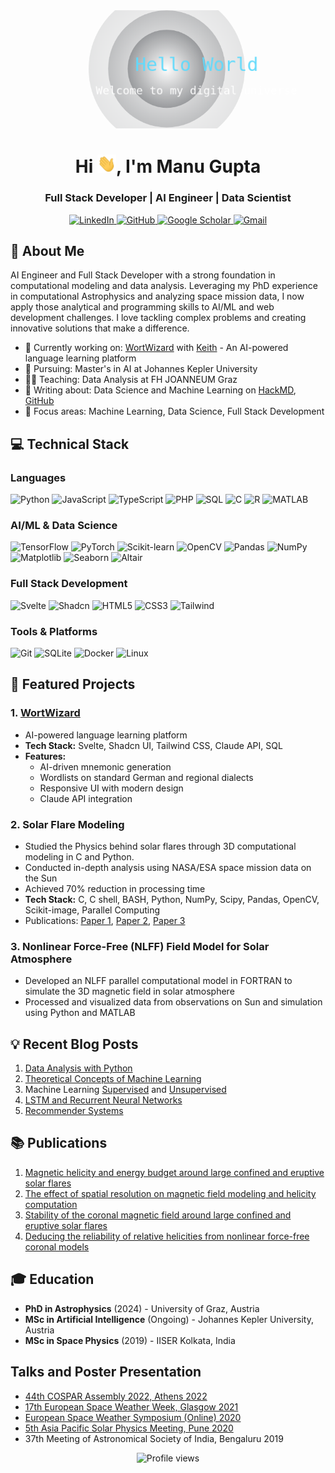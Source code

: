<div align="center">
  <svg width="100%" height="300" viewBox="0 0 800 300" xmlns="http://www.w3.org/2000/svg">
    <style>
      @keyframes introZoom {
        0% { 
          transform: scale(0.1);
          opacity: 0;
        }
        50% { 
          transform: scale(1.2);
          opacity: 1;
        }
        100% { 
          transform: scale(1);
          opacity: 0;
        }
      }
      @keyframes starfield {
        0% { 
          opacity: 0;
          transform: scale(0.5);
        }
        50% { 
          opacity: 1;
          transform: scale(1);
        }
        100% { 
          opacity: 0;
          transform: scale(1.5);
        }
      }
      .intro-text {
        animation: introZoom 4s ease-in-out forwards;
        font-family: monospace;
      }
      .starfield {
        animation: starfield 4s ease-in-out forwards;
      }
      .animation-container {
        position: fixed;
        top: 0;
        left: 0;
        width: 100%;
        height: 100%;
        background: #0d1117;
        display: flex;
        align-items: center;
        justify-content: center;
        animation: fadeOut 4s forwards;
      }
      @keyframes fadeOut {
        0%, 80% { opacity: 1; }
        100% { opacity: 0; visibility: hidden; }
      }
    </style>
    <defs>
      <radialGradient id="star-gradient">
        <stop offset="0%" stop-color="white"/>
        <stop offset="100%" stop-color="#0d1117"/>
      </radialGradient>
    </defs>
    <!-- Background stars -->
    <g class="starfield">
      <circle cx="400" cy="150" r="200" fill="url(#star-gradient)" opacity="0.1"/>
      <circle cx="400" cy="150" r="150" fill="url(#star-gradient)" opacity="0.2"/>
      <circle cx="400" cy="150" r="100" fill="url(#star-gradient)" opacity="0.3"/>
    </g>
    <!-- Main text -->
    <g class="intro-text">
      <text x="400" y="130" text-anchor="middle" fill="#61dafb" font-size="40">
        Hello World
      </text>
      <text x="400" y="180" text-anchor="middle" fill="#ffffff" font-size="24">
        Welcome to my digital universe
      </text>
    </g>
  </svg>
</div>
<!-- Rest of your profile starts here -->
<p align="center">
  <h1 align="center">Hi <img src="https://raw.githubusercontent.com/ABSphreak/ABSphreak/master/gifs/Hi.gif" width="30px">, I'm Manu Gupta</h1>
  <h3 align="center">Full Stack Developer | AI Engineer | Data Scientist</h3>
</p>

<p align="center">
  <a href="https://www.linkedin.com/in/apmanugupta" target="_blank">
    <img src="https://img.shields.io/badge/LinkedIn-0077B5?style=for-the-badge&logo=linkedin&logoColor=white" alt="LinkedIn"/>
  </a>
  <a href="https://github.com/ai-mg" target="_blank">
    <img src="https://img.shields.io/badge/GitHub-100000?style=for-the-badge&logo=github&logoColor=white" alt="GitHub"/>
  </a>
  <a href="https://scholar.google.com/citations?user=0H7pk9kAAAAJ" target="_blank">
    <img src="https://img.shields.io/badge/Google_Scholar-4285F4?style=for-the-badge&logo=google-scholar&logoColor=white" alt="Google Scholar"/>
  </a>
  <a href="mailto:apmanugupta@gmail.com">
    <img src="https://img.shields.io/badge/Gmail-D14836?style=for-the-badge&logo=gmail&logoColor=white" alt="Gmail"/>
  </a>
</p>

## 🚀 About Me

AI Engineer and Full Stack Developer with a strong foundation in computational modeling and data analysis. Leveraging my PhD experience in computational Astrophysics and analyzing space mission data, I now apply those analytical and programming skills to AI/ML and web development challenges. I love tackling complex problems and creating innovative solutions that make a difference.

- 📖 Currently working on: [WortWizard](https://mnemonics.pages.dev/) with [Keith](https://github.com/zan-keith) - An AI-powered language learning platform
- 🤖 Pursuing: Master's in AI at Johannes Kepler University
- 👨‍🏫 Teaching: Data Analysis at FH JOANNEUM Graz
- 📝 Writing about: Data Science and Machine Learning on [HackMD](https://hackmd.io/@m-g), [GitHub](https://github.com/ai-mg/Data-Analysis-Tutorials-Python-Jupyter)
- 🎯 Focus areas: Machine Learning, Data Science, Full Stack Development

## 💻 Technical Stack

### Languages
![Python](https://img.shields.io/badge/Python-3776AB?style=flat-square&logo=python&logoColor=white)
![JavaScript](https://img.shields.io/badge/JavaScript-F7DF1E?style=flat-square&logo=javascript&logoColor=black)
![TypeScript](https://img.shields.io/badge/TypeScript-007ACC?style=flat-square&logo=typescript&logoColor=white)
![PHP](https://img.shields.io/badge/PHP-777BB4?style=flat-square&logo=php&logoColor=white)
![SQL](https://img.shields.io/badge/SQL-4479A1?style=flat-square&logo=mysql&logoColor=white)
![C](https://img.shields.io/badge/C-00599C?style=flat-square&logo=c&logoColor=white)
![R](https://img.shields.io/badge/R-276DC3?style=flat-square&logo=r&logoColor=white)
![MATLAB](https://img.shields.io/badge/MATLAB-0076A8?style=flat-square&logo=mathworks&logoColor=white)

### AI/ML & Data Science
![TensorFlow](https://img.shields.io/badge/TensorFlow-FF6F00?style=flat-square&logo=tensorflow&logoColor=white)
![PyTorch](https://img.shields.io/badge/PyTorch-EE4C2C?style=flat-square&logo=pytorch&logoColor=white)
![Scikit-learn](https://img.shields.io/badge/Scikit_learn-F7931E?style=flat-square&logo=scikit-learn&logoColor=white)
![OpenCV](https://img.shields.io/badge/OpenCV-5C3EE8?style=flat-square&logo=opencv&logoColor=white)
![Pandas](https://img.shields.io/badge/Pandas-150458?style=flat-square&logo=pandas&logoColor=white)
![NumPy](https://img.shields.io/badge/NumPy-013243?style=flat-square&logo=numpy&logoColor=white)
![Matplotlib](https://img.shields.io/badge/Matplotlib-11557c?style=flat-square&logo=python&logoColor=white)
![Seaborn](https://img.shields.io/badge/Seaborn-3776AB?style=flat-square&logo=python&logoColor=white)
![Altair](https://img.shields.io/badge/Altair-00A4EF?style=flat-square&logo=python&logoColor=white)

### Full Stack Development
![Svelte](https://img.shields.io/badge/Svelte-FF3E00?style=flat-square&logo=svelte&logoColor=white)
![Shadcn](https://img.shields.io/badge/Shadcn/ui-000000?style=flat-square&logo=shadcnui&logoColor=white)
![HTML5](https://img.shields.io/badge/HTML5-E34F26?style=flat-square&logo=html5&logoColor=white)
![CSS3](https://img.shields.io/badge/CSS3-1572B6?style=flat-square&logo=css3&logoColor=white)
![Tailwind](https://img.shields.io/badge/Tailwind-38B2AC?style=flat-square&logo=tailwind-css&logoColor=white)

### Tools & Platforms
![Git](https://img.shields.io/badge/Git-F05032?style=flat-square&logo=git&logoColor=white)
![SQLite](https://img.shields.io/badge/SQLite-003B57?style=flat-square&logo=sqlite&logoColor=white)
![Docker](https://img.shields.io/badge/Docker-2496ED?style=flat-square&logo=docker&logoColor=white)
![Linux](https://img.shields.io/badge/Linux-FCC624?style=flat-square&logo=linux&logoColor=black)

## 🎯 Featured Projects

### 1. [WortWizard](https://mnemonics.pages.dev/) 
- AI-powered language learning platform
- **Tech Stack:** Svelte, Shadcn UI, Tailwind CSS, Claude API, SQL
- **Features:** 
  - AI-driven mnemonic generation
  - Wordlists on standard German and regional dialects
  - Responsive UI with modern design
  - Claude API integration

### 2. Solar Flare Modeling
- Studied the Physics behind solar flares through 3D computational modeling in C and Python.
- Conducted in-depth analysis using NASA/ESA space mission data on the Sun
- Achieved 70% reduction in processing time
- **Tech Stack:** C, C shell, BASH, Python, NumPy, Scipy, Pandas, OpenCV, Scikit-image, Parallel Computing
- Publications: [Paper 1](https://doi.org/10.1051/0004-6361/202140591), [Paper 2](https://doi.org/10.1051/0004-6361/202243222), [Paper 3](https://doi.org/10.1051/0004-6361/202346212)

### 3. Nonlinear Force-Free (NLFF) Field Model for Solar Atmosphere
- Developed an NLFF parallel computational model in FORTRAN to simulate the 3D magnetic field in solar atmosphere
- Processed and visualized data from observations on Sun and simulation using Python and MATLAB

<!-- ## 🎓 Education

- **MSc in Artificial Intelligence** (Ongoing) - Johannes Kepler University, Austria
  - Focus: Deep Learning, Computer Vision, LSTM and Recurrent Neural Networks, Reommender Systems
  - Currently exploring Psychology Informed Reommender Systems and applications of AI in educational tools
- **PhD in Astrophysics** (2024) - University of Graz, Austria
  - Developed expertise in large-scale data analysis, compuational modeling and parallel computing
  - Created optimized computational models using Python
  - Published 4 papers in peer-reviewed journals-->

## 💡 Recent Blog Posts

<!-- BLOG-POST-LIST:START -->
1. [Data Analysis with Python](https://github.com/ai-mg/Data-Analysis-Tutorials-Python-Jupyter)
2. [Theoretical Concepts of Machine Learning](https://hackmd.io/@m-g/theoretical-concepts-machine-learning)
3. Machine Learning [Supervised](https://hackmd.io/@m-g/supervised_learning) and [Unsupervised](https://hackmd.io/@m-g/UL)
4. [LSTM and Recurrent Neural Networks](https://hackmd.io/@m-g/RNN)
5. [Recommender Systems](https://hackmd.io/@m-g/SJUjrN_LR)
<!-- BLOG-POST-LIST:END -->

<!--## 📊 GitHub Stats

![Your GitHub stats](https://github-readme-stats.vercel.app/api?username=ai-mg&show_icons=true&theme=radical) -->

## 📚 Publications

1. [Magnetic helicity and energy budget around large confined and eruptive solar flares](https://doi.org/10.1051/0004-6361/202140591)
2. [The effect of spatial resolution on magnetic field modeling and helicity computation](https://doi.org/10.1051/0004-6361/202243222)
3. [Stability of the coronal magnetic field around large confined and eruptive solar flares](https://doi.org/10.1051/0004-6361/202346212)
4. [Deducing the reliability of relative helicities from nonlinear force-free coronal models](https://doi.org/10.1051/0004-6361/202038921)

## 🎓 Education

- **PhD in Astrophysics** (2024) - University of Graz, Austria
- **MSc in Artificial Intelligence** (Ongoing) - Johannes Kepler University, Austria
- **MSc in Space Physics** (2019) - IISER Kolkata, India

## Talks and Poster Presentation

- [44th COSPAR Assembly 2022, Athens 2022](https://drive.google.com/file/d/1AqNA0BPvK_PWSazsZjIGpHaokmfUVZ9E/view?usp=sharing)
- [17th European Space Weather Week, Glasgow 2021](https://drive.google.com/file/d/1AcWy6HcIpoaw7VoGIsMd9DgPC0xlpTr7/view?usp=sharing)
- [European Space Weather Symposium (Online) 2020](https://drive.google.com/file/d/1g3Tro6e4I-lW3GkVRAfyGO9hW03mr3Dp/view?usp=sharing)
- [5th Asia Pacific Solar Physics Meeting, Pune 2020](https://docs.google.com/presentation/d/1ddcgJ6uAhCEfm5mJqCjac8l8XXOLvLnJ/edit?usp=sharing&ouid=113441210719974357487&rtpof=true&sd=true)
- 37th Meeting of Astronomical Society of India, Bengaluru 2019

<!--## 🏆 Achievements

- PhD passed with distinction (Grade: 1)
- Achieved 70% reduction in data processing time through parallel computing
- PTE Academic Score: 80
- GRE Score: 318 -->

<!--## 📊 GitHub Stats

![Your GitHub stats](https://github-readme-stats.vercel.app/api?username=ai-mg&show_icons=true&theme=radical)

--- -->

<p align="center">
  <img src="https://komarev.com/ghpvc/?username=ai-mg" alt="Profile views"/>
</p>

